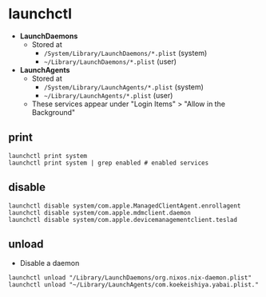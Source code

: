 # launchctl

- **LaunchDaemons**
  - Stored at
    - `/System/Library/LaunchDaemons/*.plist` (system)
    - `~/Library/LaunchDaemons/*.plist` (user)
- **LaunchAgents**
  - Stored at
    - `/System/Library/LaunchAgents/*.plist` (system)
    - `~/Library/LaunchAgents/*.plist` (user)
  - These services appear under "Login Items" > "Allow in the Background"

## print

```shell
launchctl print system
launchctl print system | grep enabled # enabled services
```

## disable

```shell
launchctl disable system/com.apple.ManagedClientAgent.enrollagent
launchctl disable system/com.apple.mdmclient.daemon
launchctl disable system/com.apple.devicemanagementclient.teslad
```

## unload

- Disable a daemon

```shell
launchctl unload "/Library/LaunchDaemons/org.nixos.nix-daemon.plist"
launchctl unload "~/Library/LaunchAgents/com.koekeishiya.yabai.plist."
```
